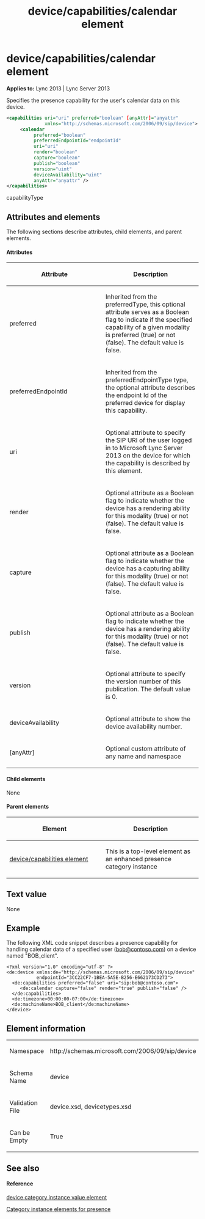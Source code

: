 ﻿---
title: device/capabilities/calendar element
TOCTitle: device/capabilities/calendar element
ms:assetid: 5212273a-f7c7-4adc-816c-10160b366580
ms:mtpsurl: https://msdn.microsoft.com/library/Dn454743(v=office.15)
ms:contentKeyID: 57093630
ms.date: 07/24/2014
mtps_version: v=office.15
dev_langs:
- xml
---

# device/capabilities/calendar element


**Applies to:** Lync 2013 | Lync Server 2013

Specifies the presence capability for the user's calendar data on this device.

```xml
<capabilities uri="uri" preferred="boolean" [anyAttr]="anyattr" 
              xmlns="http://schemas.microsoft.com/2006/09/sip/device">
     <calendar 
          preferred="boolean" 
          preferredEndpointId="endpointId"
          uri="uri" 
          render="boolean" 
          capture="boolean" 
          publish="boolean"
          version="uint" 
          deviceAvailability="uint" 
          anyAttr="anyattr" />
</capabilities>
```

capabilityType

## Attributes and elements

The following sections describe attributes, child elements, and parent elements.

#### Attributes

<table>
<colgroup>
<col style="width: 50%" />
<col style="width: 50%" />
</colgroup>
<thead>
<tr class="header">
<th><p>Attribute</p></th>
<th><p>Description</p></th>
</tr>
</thead>
<tbody>
<tr class="odd">
<td><p>preferred</p></td>
<td><p>Inherited from the preferredType, this optional attribute serves as a Boolean flag to indicate if the specified capability of a given modality is preferred (true) or not (false). The default value is false.</p></td>
</tr>
<tr class="even">
<td><p>preferredEndpointId</p></td>
<td><p>Inherited from the preferredEndpointType type, the optional attribute describes the endpoint Id of the preferred device for display this capability.</p></td>
</tr>
<tr class="odd">
<td><p>uri</p></td>
<td><p>Optional attribute to specify the SIP URI of the user logged in to Microsoft Lync Server 2013 on the device for which the capability is described by this element.</p></td>
</tr>
<tr class="even">
<td><p>render</p></td>
<td><p>Optional attribute as a Boolean flag to indicate whether the device has a rendering ability for this modality (true) or not (false). The default value is false.</p></td>
</tr>
<tr class="odd">
<td><p>capture</p></td>
<td><p>Optional attribute as a Boolean flag to indicate whether the device has a capturing ability for this modality (true) or not (false). The default value is false.</p></td>
</tr>
<tr class="even">
<td><p>publish</p></td>
<td><p>Optional attribute as a Boolean flag to indicate whether the device has a rendering ability for this modality (true) or not (false). The default value is false.</p></td>
</tr>
<tr class="odd">
<td><p>version</p></td>
<td><p>Optional attribute to specify the version number of this publication. The default value is 0.</p></td>
</tr>
<tr class="even">
<td><p>deviceAvailability</p></td>
<td><p>Optional attribute to show the device availability number.</p></td>
</tr>
<tr class="odd">
<td><p>[anyAttr]</p></td>
<td><p>Optional custom attribute of any name and namespace</p></td>
</tr>
</tbody>
</table>


#### Child elements

None

#### Parent elements

<table>
<colgroup>
<col style="width: 50%" />
<col style="width: 50%" />
</colgroup>
<thead>
<tr class="header">
<th><p>Element</p></th>
<th><p>Description</p></th>
</tr>
</thead>
<tbody>
<tr class="odd">
<td><p><a href="device-capabilities-element.md">device/capabilities element</a></p></td>
<td><p>This is a top-level element as an enhanced presence category instance</p></td>
</tr>
</tbody>
</table>


## Text value

None

## Example

The following XML code snippet describes a presence capability for handling calendar data of a specified user (bob@contoso.com) on a device named "BOB\_client".

    <?xml version="1.0" encoding="utf-8" ?>
    <de:device xmlns:de="http://schemas.microsoft.com/2006/09/sip/device" 
               endpointId="3CC22CF7-1BEA-5A5E-B256-E662173CD273">
      <de:capabilities preferred="false" uri="sip:bob@contoso.com">
         <de:calendar capture="false" render="true" publish="false" />
      </de:capabilities>
      <de:timezone>00:00:00-07:00</de:timezone>
      <de:machineName>BOB_client</de:machineName>
    </device>

## Element information

<table>
<colgroup>
<col style="width: 50%" />
<col style="width: 50%" />
</colgroup>
<tbody>
<tr class="odd">
<td><p>Namespace</p></td>
<td><p>http://schemas.microsoft.com/2006/09/sip/device</p></td>
</tr>
<tr class="even">
<td><p>Schema Name</p></td>
<td><p>device</p></td>
</tr>
<tr class="odd">
<td><p>Validation File</p></td>
<td><p>device.xsd, devicetypes.xsd</p></td>
</tr>
<tr class="even">
<td><p>Can be Empty</p></td>
<td><p>True</p></td>
</tr>
</tbody>
</table>


## See also

#### Reference

[device category instance value element](device-category-instance-value-element.md)

[Category instance elements for presence](category-instance-elements-for-presence.md)

